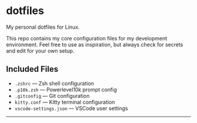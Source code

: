 # dotfiles

My personal dotfiles for Linux.

This repo contains my core configuration files for my development environment.
Feel free to use as inspiration, but always check for secrets and edit for your own setup.

## Included Files

- `.zshrc` — Zsh shell configuration
- `.p10k.zsh` — Powerlevel10k prompt config
- `.gitconfig` — Git configuration
- `kitty.conf` — Kitty terminal configuration
- `vscode-settings.json` — VSCode user settings

---

